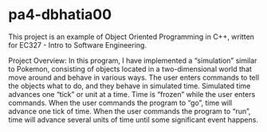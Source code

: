 # pa4-dbhatia00

This project is an example of Object Oriented Programming in C++, written for EC327 - Intro to Software Engineering. 

Project Overview:
In this program, I have implemented a “simulation” similar to Pokemon, consisting of objects located in a two-dimensional world that move around and behave in various ways. The user enters commands to tell the objects what to do, and they behave in simulated time. Simulated time advances one “tick” or unit at a time. Time is “frozen” while the user enters commands. When the user commands the program to “go”, time will advance one tick of time. When the user commands the program to “run”, time will advance several units of time until some significant event happens.

